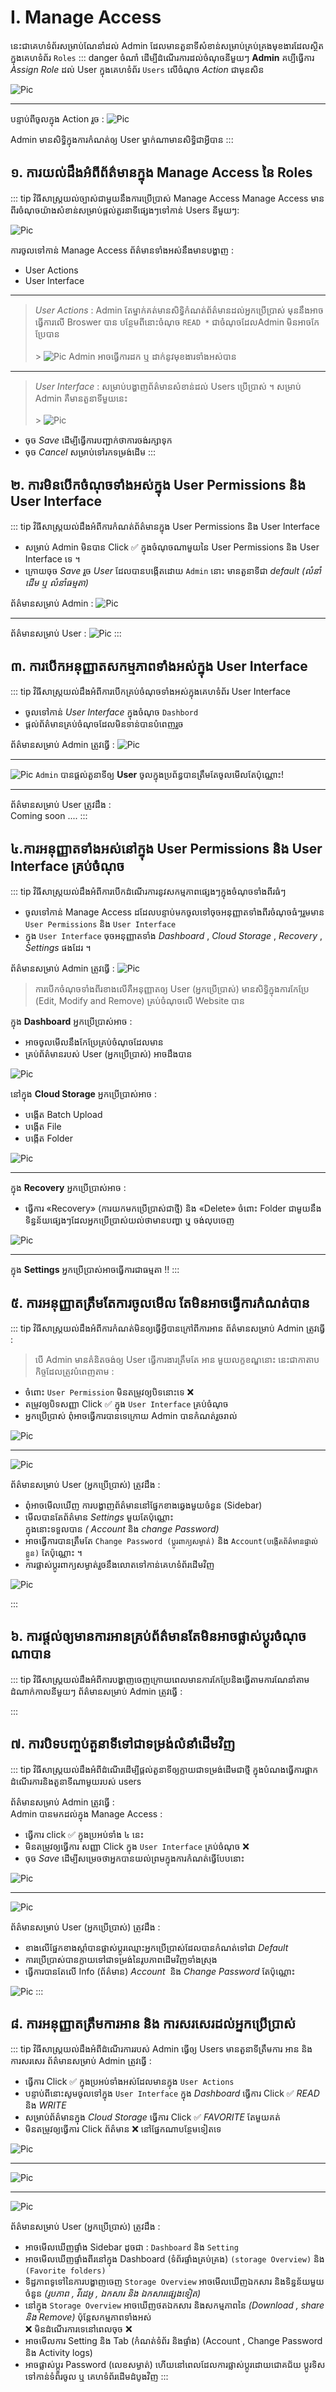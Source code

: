 # I. Manage Access

នេះជាគេហទំព័រសម្រាប់ណែនាំដល់ Admin ដែលមានតួនាទីសំខាន់សម្រាប់គ្រប់គ្រងមុខងារដែលស្ថិតក្នុងគេហទំព័រ `Roles`
::: danger ចំណាំ
ដើម្បីដំណើរការដល់ចំណុចនីមួយៗ **Admin** គប្បីធ្វើការ _Assign Role_ ដល់ User ក្នុងគេហទំព័រ `Users` លើចំណុច _Action_ ជាមុនសិន

![Pic ](./pictures/Roles/ManageAccess/actionInUsers.png)

<hr>

បន្ទាប់ពីចូលក្នុង Action រួច :
![Pic ](./pictures/Roles/ManageAccess/assignRole.png)

Admin មានសិទ្ធិក្នុងការកំណត់ឲ្យ User ម្នាក់ណាមានសិទ្ធិជាអ្វីបាន
:::

## ១. ការយល់ដឹងអំពីព័ត៌មានក្នុង Manage Access នៃ Roles

::: tip វិធីសាស្ត្រយល់ច្បាស់ជាមួយនឹងការប្រើប្រាស់ Manage Access
Manage Access មានពីរចំណុចយ៉ាងសំខាន់សម្រាប់ផ្តល់តួរនាទីផ្សេងៗទៅកាន់ Users នីមួយៗ:

![Pic ](./pictures/Roles/ManageAccess.png)

ការចូលទៅកាន់ Manage Access ព័ត៌មានទាំងអស់នឹងមានបង្ហាញ :

- User Actions
- User Interface
<hr>

> _User Actions_ : Admin តែម្នាក់គត់មានសិទ្ធិកំណត់ព័ត៌មានដល់អ្នកប្រើប្រាស់ មុននឹងអាចធ្វើការលើ Broswer បាន
> បន្ថែមពីនោះចំណុច `READ *` ជាចំណុចដែល​ Admin មិនអាចកែប្រែបាន <br/><br/> > ![Pic ](./pictures/Roles/Interface/ActionsInRoles.png)
> Admin អាចធ្វើការដក ឬ ដាក់នូវមុខងារទាំងអស់បាន

<hr>

> _User Interface_ : សម្រាប់បង្ហាញព័ត៌មានសំខាន់ដល់ Users ប្រើប្រាស់ ។ សម្រាប់ Admin គឺមានតួនាទីមួយនេះ <br/><br/> > ![Pic ](./pictures/Roles/Interface/InterfaceInRole.png)

- ចុច _Save_ ដើម្បីធ្វើការបញ្ជាក់ថាការចង់រក្សាទុក
- ចុច _Cancel_ សម្រាប់ទៅរកទម្រង់ដើម
  :::

## ២. ការមិនបើកចំណុចទាំងអស់ក្នុង User Permissions និង User Interface

::: tip វិធីសាស្ត្រយល់ដឹងអំពីការកំណត់ព័ត៌មានក្នុង User Permissions និង User Interface

- សម្រាប់ Admin មិនបាន Click ✅ ក្នុងចំណុចណាមួយនៃ User Permissions និង User Interface ទេ ។
- ក្រោយចុច _Save_ រួច _User_ ដែលបានបង្កើតដោយ `Admin` នោះ មានតួនាទីជា _default_ _(លំនាំដើម ឬ លំនាំធម្មតា)_

ព័ត៌មានសម្រាប់ Admin :
![Pic ](./pictures/Roles/ManageAccess/noneClickAll.png)

<hr>

ព័ត៌មានសម្រាប់ User :
![Pic ](./pictures/Roles/ManageAccess/default.png)
:::

## ៣. ការបើកអនុញ្ញាតសកម្មភាពទាំងអស់ក្នុង User Interface

::: tip វិធីសាស្ត្រយល់ដឹងអំពីការបើកគ្រប់ចំណុចទាំងអស់ក្នុងគេហទំព័រ User Interface

- ចូលទៅកាន់ _User Interface_ ក្នុងចំណុច `Dashbord`
- ផ្តល់ព័ត៌មានគ្រប់ចំណុចដែលមិនទាន់បានបំពេញរួច

ព័ត៌មានសម្រាប់ Admin ត្រូវធ្វើ :
![Pic ](./pictures/Roles/ManageAccess/UserInterface.png)

<hr>

![Pic ](./pictures/Roles/ManageAccess/UserInterfaceWithAllClick.png)
`Admin` បានផ្តល់តួនាទីឲ្យ **User** ចូលក្នុងប្រព័ន្ធបានត្រឹមតែចូលមើលតែប៉ុណ្ណោះ!

<hr>

ព័ត៌មានសម្រាប់ User ត្រូវដឹង : <br>
Coming soon ....
:::

## ៤.ការអនុញ្ញាតទាំងអស់នៅក្នុង User Permissions និង User Interface គ្រប់ចំណុច

::: tip វិធីសាស្ត្រយល់ដឹងអំពីការបើកដំណើរការនូវសកម្មភាពផ្សេងៗក្នុងចំណុចទាំងពីរធំៗ

- ចូលទៅកាន់ Manage Access ដដែលបន្ទាប់មកចូលទៅចុចអនុញ្ញាតទាំងពីរចំណុចធំៗរួមមាន `User Permissions` និង `User Interface`
- ក្នុង `User Interface` ចុចអនុញ្ញាតទាំង _Dashboard_ , _Cloud Storage_ , _Recovery_ , _Settings_ ផងដែរ ។

ព័ត៌មានសម្រាប់ Admin ត្រូវធ្វើ :
![Pic ](./pictures/Roles/ManageAccess/clickallinManageAccess.png)

> ការបើកចំណុចទាំងពីរខាងលើគឺអនុញ្ញាតឲ្យ User (អ្នកប្រើប្រាស់) មានសិទ្ធិក្នុងការកែប្រែ (Edit, Modify and Remove) គ្រប់ចំណុចលើ Website បាន

ក្នុង **Dashboard** អ្នកប្រើប្រាស់អាច :

- អាចចូលមើលនឹងកែប្រែគ្រប់ចំណុចដែលមាន
- គ្រប់ព័ត៌មានរបស់ User (អ្នកប្រើប្រាស់) អាចដឹងបាន

![Pic ](./pictures/Roles/ManageAccess/dashboradNews.png)

នៅក្នុង **Cloud Storage** អ្នកប្រើប្រាស់អាច :

- បង្កើត Batch Upload
- បង្កើត File
- បង្កើត Folder

![Pic ](./pictures/Roles/ManageAccess/AddFile.png)

<hr>

ក្នុង **Recovery** អ្នកប្រើប្រាស់អាច :

- ធ្វើការ «Recovery» (ការយកមកប្រើប្រាស់ជាថ្មី) និង «Delete» ចំពោះ Folder ជាមួយនឹង ទិន្នន័យផ្សេងៗ​ដែលអ្នកប្រើប្រាស់យល់ថាមានបញ្ហា ឬុ ចង់លុបចេញ

![Pic ](./pictures/Roles/ManageAccess/Recovery.png)

<hr>

ក្នុង **Settings** អ្នកប្រើប្រាស់អាចធ្វើការជាធម្មតា !!
:::

## ៥. ការអនុញ្ញាតត្រឹមតែការចូលមើល តែមិនអាចធ្វើការកំណត់បាន

::: tip វិធីសាស្ត្រយល់ដឹងអំពីការកំណត់មិនឲ្យធ្វើអ្វីបានក្រៅពីការអាន
ព័ត៌មានសម្រាប់ Admin ត្រូវធ្វើ :

> បើ Admin មានគំនិតចង់ឲ្យ User ធ្វើការងារត្រឹមតែ អាន មួយលក្ខខណ្ឌនោះ នេះជាកាតាបកិច្ចដែលត្រូវបំពេញតាម :

- ចំពោះ `User Permission` មិនតម្រូវឲ្យបិទនោះទេ ❌
- តម្រូវឲ្យបិទសញ្ញា Click ✅ ក្នុង `User Interface` គ្រប់ចំណុច
- អ្នកប្រើប្រាស់ ពុំអាចធ្វើការបានទេក្រោយ Admin បានកំណត់រួចរាល់

![Pic ](<./pictures/Roles/ManageAccess/clickAllUserPermission(2).png>)

<hr>

![Pic ](./pictures/Roles/ManageAccess/clickAllUserPermission.png)

ព័ត៌មានសម្រាប់ User (អ្នកប្រើប្រាស់) ត្រូវដឹង :

- ពុំអាចមើលឃើញ ការបង្ហាញព័ត៌មាននៅផ្នែកខាងឆ្វេងមួយចំនួន (Sidebar)
- មើលបានតែព័ត៌មាន _Settings_ មួយតែប៉ុណ្ណោះ <br> ក្នុងនោះទទួលបាន _( Account_ និង _change Password)_
- អាចធ្វើការបានត្រឹមតែ `Change Password (ប្តូរពាក្យសម្ងាត់)` និង `Account(បង្កើតព័ត៌មានផ្ទាល់ខ្លួន)` តែប៉ុណ្ណោះ ។
- ការផ្លាស់ប្តូរពាក្យសម្ងាត់រួចនឹងលោតទៅកាន់គេហទំព័រដើមវិញ

![Pic ](./pictures/Roles/ManageAccess/OnlyViewSettings.png)

:::

## ៦. ការផ្តល់ឲ្យមានការអានគ្រប់ព័ត៌មានតែមិនអាចផ្លាស់ប្តូរចំណុចណាបាន

::: tip វិធីសាស្ត្រយល់ដឹងអំពីការបង្ហាញចេញក្រោយពេលមានការកែប្រែនិងធ្វើតាមការណែនាំតាមដំណាក់កាលនីមួយៗ
ព័ត៌មានសម្រាប់ Admin ត្រូវធ្វើ :

:::

## ៧. ការបិទបញ្ចប់តួនាទីទៅជាទម្រង់លំនាំដើមវិញ

::: tip វិធីសាស្ត្រយល់ដឹងអំពីដំណើរដើម្បីផ្តល់តួនាទីឲ្យក្លាយជាទម្រង់ដើមជាថ្មី ក្នុងបំណងធ្វើការផ្អាកដំណើរការ​និងតួនាទីណាមួយរបស់ users

ព័ត៌មានសម្រាប់ Admin ត្រូវធ្វើ : <br/>
Admin បានមកដល់ក្នុង Manage Access :

- ធ្វើការ click ✅ ក្នុងប្រអប់ទាំង ៤ នេះ
- មិនតម្រូវឲ្យធ្វើការ​ សញ្ញា Click ក្នុង `User Interface` គ្រប់ចំណុច ❌
- ចុច _Save_ ដើម្បីសម្រេចថាអ្នកបានយល់ព្រមក្នុងការកំណត់ធ្វើបែបនោះ

![Pic ](./pictures/Roles/ManageAccess/click4onManageAccessInUserAction.png)

<hr/>

![Pic ](./pictures/Roles/ManageAccess/click4onManageAccessInUserAction2.png)

ព័ត៌មានសម្រាប់ User (អ្នកប្រើប្រាស់) ត្រូវដឹង :

- ខាងលើផ្នែកខាងស្តាំបានផ្លាស់ប្តូរឈ្មោះអ្នកប្រើប្រាស់ដែលបានកំណត់ទៅជា _Default_
- ការប្រើប្រាស់បានក្លាយទៅជាទម្រង់នៃរូបភាពដើមវិញទាំងស្រុង
- ធ្វើការបានតែលើ Info (ព័ត៌មាន) _Account_ &nbsp;និង _Change Password_ តែប៉ុណ្ណោះ

![Pic ](./pictures/Roles/ManageAccess/click4onManageAccessInUserActionForUsersKnow.png)
:::

## ៨. ការអនុញ្ញាតត្រឹមការអាន និង ការសរសេរដល់អ្នកប្រើប្រាស់

::: tip វិធីសាស្ត្រយល់ដឹងអំពីដំណើរការរបស់ Admin ធ្វើឲ្យ Users មានតួនាទីត្រឹមការ អាន និង ការសរសេរ 
ព័ត៌មានសម្រាប់ Admin ត្រូវធ្វើ : <br/>

- ធ្វើការ Click ✅ ក្នុងប្រអប់ទាំងអស់ដែលមានក្នុង `User Actions`
- បន្ទាប់ពីនោះសូមចូលទៅក្នុង `User Interface` ក្នុង _Dashboard_ ធ្វើការ Click ✅ _READ_ និង _WRITE_
- សម្រាប់ព័ត៌មានក្នុង *Cloud Storage* ធ្វើការ Click ✅ *FAVORITE* តែមួយគត់
- មិនតម្រូវឲ្យធ្វើការ​ Click ព័ត៌មាន ❌​ នៅផ្នែកណាបន្ថែមទៀតទេ

![Pic ](./pictures/Roles/ManageAccess/ReadandWriteForUserKnow.png)
<hr/>

![Pic ](./pictures/Roles/ManageAccess/ReadandWriteForUserKnow2.png)
<hr/>

![Pic ](./pictures/Roles/ManageAccess/ReadandWriteForUserKnow3.png)

ព័ត៌មានសម្រាប់ User (អ្នកប្រើប្រាស់) ត្រូវដឹង :

- អាចមើលឃើញផ្ទាំង Sidebar ដូចជា : `Dashboard` និង `Setting`
- អាចមើលឃើញផ្ទាំងពីរនៅក្នុង Dashboard (ទំព័រផ្ទាំងគ្រប់គ្រង) `(storage Overview)` និង `(Favorite folders)`
- ទិដ្ឋភាពទូទៅនៃការបង្ហាញចេញ `Storage Overview` អាចមើលឃើញឯកសារ និងទិន្នន័យមួយចំនួន *(រូបភាព , វីដេអូ , ឯកសារ និង ឯកសារផ្សេងទៀត)*
- នៅក្នុង `Storage Overview` អាចឃើញថតឯកសារ និងសកម្មភាពនៃ *(Download , share និង Remove)* ប៉ុន្តែសកម្មភាពទាំងអស់ <br/> ❌ មិនដំណើរការទេនៅពេលចុច ❌
- អាចមើលការ Setting និង Tab (កំណត់ទំព័រ និងផ្ទាំង) (Account , Change Password និង Activity logs)
- អាចផ្លាស់ប្តូរ Password (លេខសម្ងាត់) ហើយនៅពេលដែលការផ្លាស់ប្តូរដោយជោគជ័យ ប្តូរទិសទៅកាន់ទំព័រចូល ឬ គេហទំព័រដើមដំបូងវិញ
:::